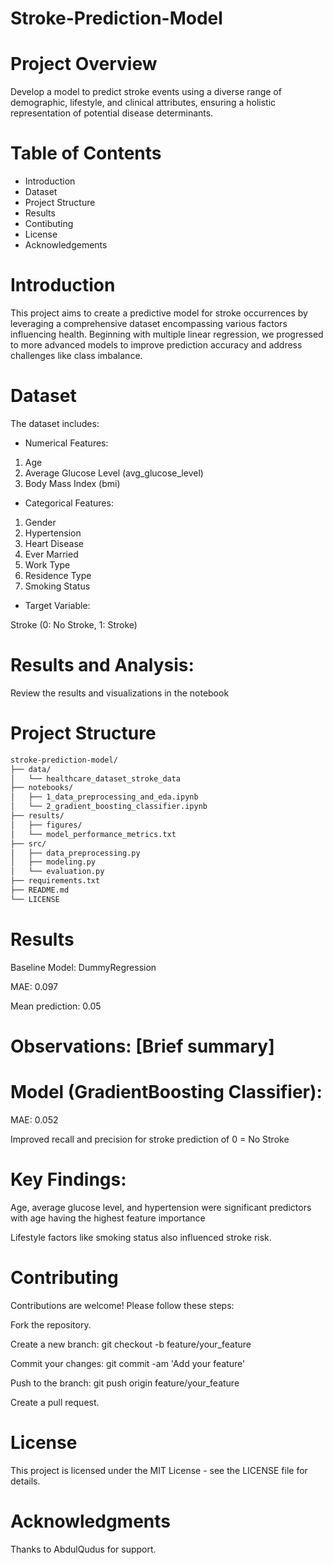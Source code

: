# Stroke-Prediction-Model

# Project Overview
Develop a model to predict stroke events using a diverse range of demographic, lifestyle, and clinical attributes, ensuring a holistic representation of potential disease determinants.

# Table of Contents
- Introduction
- Dataset
- Project Structure
- Results
- Contibuting
- License
- Acknowledgements

# Introduction
This project aims to create a predictive model for stroke occurrences by leveraging a comprehensive dataset encompassing various factors influencing health. Beginning with multiple linear regression, we progressed to more advanced models to improve prediction accuracy and address challenges like class imbalance.

# Dataset
The dataset includes:

- Numerical Features:

1. Age
2. Average Glucose Level (avg_glucose_level)
3. Body Mass Index (bmi)

- Categorical Features:

1. Gender
2. Hypertension
3. Heart Disease
4. Ever Married
5. Work Type
6. Residence Type
7. Smoking Status

- Target Variable:

Stroke (0: No Stroke, 1: Stroke)

# Results and Analysis:

Review the results and visualizations in the notebook

# Project Structure
```markdown
stroke-prediction-model/
├── data/
│   └── healthcare_dataset_stroke_data
├── notebooks/
│   ├── 1_data_preprocessing_and_eda.ipynb
│   └── 2_gradient_boosting_classifier.ipynb
├── results/
│   ├── figures/
│   └── model_performance_metrics.txt
├── src/
│   ├── data_preprocessing.py
│   ├── modeling.py
│   └── evaluation.py
├── requirements.txt
├── README.md
└── LICENSE
```

# Results

Baseline Model: DummyRegression

MAE: 0.097

Mean prediction: 0.05

# Observations: [Brief summary]

# Model (GradientBoosting Classifier):

MAE: 0.052

Improved recall and precision for stroke prediction of 0 = No Stroke

# Key Findings:

Age, average glucose level, and hypertension were significant predictors with age having the highest feature importance

Lifestyle factors like smoking status also influenced stroke risk.

# Contributing

Contributions are welcome! Please follow these steps:

Fork the repository.

Create a new branch: git checkout -b feature/your_feature

Commit your changes: git commit -am 'Add your feature'

Push to the branch: git push origin feature/your_feature

Create a pull request.

# License

This project is licensed under the MIT License - see the LICENSE file for details.

# Acknowledgments

Thanks to AbdulQudus for support.

